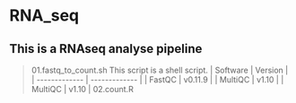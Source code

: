 # RNA_seq
## This is a RNAseq analyse pipeline
> 01.fastq_to_count.sh
	This script is a shell script. 
	| Software | Version |
	| ------------- | ------------- |
	| FastQC | v0.11.9 |
	| MultiQC | v1.10 |
	| MultiQC | v1.10 |
> 02.count.R
